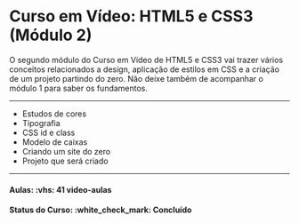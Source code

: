 <h1>Curso em Vídeo: HTML5 e CSS3 (Módulo 2)</h1>

<p>
O segundo módulo do Curso em Vídeo de HTML5 e CSS3 vai trazer vários conceitos relacionados a design, aplicação de estilos em CSS e a criação de um projeto partindo do zero. 
Não deixe também de acompanhar o módulo 1 para saber os fundamentos.
<hr>

<ul>
  <li>Estudos de cores</li>
  <li>Tipografia</li>
  <li>CSS id e class</li>
  <li>Modelo de caixas</li>
  <li>Criando um site do zero</li>
  <li>Projeto que será criado</li>
</ul>

<hr>

<h4><b>Aulas:</b> :vhs: 41 video-aulas</h4>
<h4><b>Status do Curso:</b> :white_check_mark: Concluído</h4>
